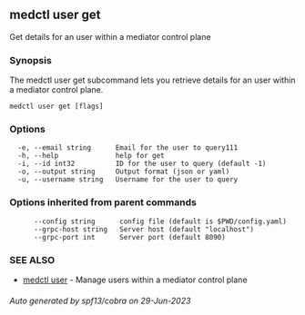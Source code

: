 ## medctl user get

Get details for an user within a mediator control plane

### Synopsis

The medctl user get subcommand lets you retrieve details for an user within a
mediator control plane.

```
medctl user get [flags]
```

### Options

```
  -e, --email string      Email for the user to query111
  -h, --help              help for get
  -i, --id int32          ID for the user to query (default -1)
  -o, --output string     Output format (json or yaml)
  -u, --username string   Username for the user to query
```

### Options inherited from parent commands

```
      --config string      config file (default is $PWD/config.yaml)
      --grpc-host string   Server host (default "localhost")
      --grpc-port int      Server port (default 8090)
```

### SEE ALSO

* [medctl user](medctl_user.md)	 - Manage users within a mediator control plane

###### Auto generated by spf13/cobra on 29-Jun-2023
